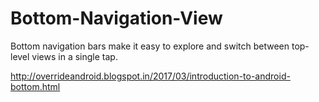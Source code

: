 # Bottom-Navigation-View
Bottom navigation bars make it easy to explore and switch between top-level views in a single tap.


http://overrideandroid.blogspot.in/2017/03/introduction-to-android-bottom.html
